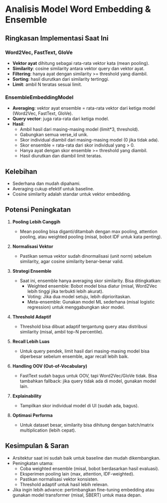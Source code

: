 # Analisis Model Word Embedding & Ensemble

## Ringkasan Implementasi Saat Ini

### Word2Vec, FastText, GloVe

- **Vektor ayat** dihitung sebagai rata-rata vektor kata (mean pooling).
- **Similarity**: cosine similarity antara vektor query dan vektor ayat.
- **Filtering**: hanya ayat dengan similarity >= threshold yang diambil.
- **Sorting**: hasil diurutkan dari similarity tertinggi.
- **Limit**: ambil N teratas sesuai limit.

### EnsembleEmbeddingModel

- **Averaging**: vektor ayat ensemble = rata-rata vektor dari ketiga model (Word2Vec, FastText, GloVe).
- **Query vector**: juga rata-rata dari ketiga model.
- **Hasil**:
  - Ambil hasil dari masing-masing model (limit\*3, threshold).
  - Gabungkan semua verse_id unik.
  - Skor individual diambil dari masing-masing model (0 jika tidak ada).
  - Skor ensemble = rata-rata dari skor individual yang > 0.
  - Hanya ayat dengan skor ensemble >= threshold yang diambil.
  - Hasil diurutkan dan diambil limit teratas.

## Kelebihan

- Sederhana dan mudah dipahami.
- Averaging cukup efektif untuk baseline.
- Cosine similarity adalah standar untuk vektor embedding.

## Potensi Peningkatan

1. **Pooling Lebih Canggih**

   - Mean pooling bisa diganti/ditambah dengan max pooling, attention pooling, atau weighted pooling (misal, bobot IDF untuk kata penting).

2. **Normalisasi Vektor**

   - Pastikan semua vektor sudah dinormalisasi (unit norm) sebelum similarity, agar cosine similarity benar-benar valid.

3. **Strategi Ensemble**

   - Saat ini, ensemble hanya averaging skor similarity. Bisa ditingkatkan:
     - Weighted ensemble: Bobot model bisa diatur (misal, Word2Vec lebih tinggi jika terbukti lebih akurat).
     - Voting: Jika dua model setuju, lebih diprioritaskan.
     - Meta-ensemble: Gunakan model ML sederhana (misal logistic regression) untuk menggabungkan skor model.

4. **Threshold Adaptif**

   - Threshold bisa dibuat adaptif tergantung query atau distribusi similarity (misal, ambil top-N percentile).

5. **Recall Lebih Luas**

   - Untuk query pendek, limit hasil dari masing-masing model bisa diperbesar sebelum ensemble, agar recall lebih baik.

6. **Handling OOV (Out-of-Vocabulary)**

   - FastText sudah bagus untuk OOV, tapi Word2Vec/GloVe tidak. Bisa tambahkan fallback: jika query tidak ada di model, gunakan model lain.

7. **Explainability**

   - Tampilkan skor individual model di UI (sudah ada, bagus).

8. **Optimasi Performa**
   - Untuk dataset besar, similarity bisa dihitung dengan batch/matrix multiplication (lebih cepat).

## Kesimpulan & Saran

- Arsitektur saat ini sudah baik untuk baseline dan mudah dikembangkan.
- Peningkatan utama:
  - Coba weighted ensemble (misal, bobot berdasarkan hasil evaluasi).
  - Eksperimen pooling lain (max, attention, IDF-weighted).
  - Pastikan normalisasi vektor konsisten.
  - Threshold adaptif untuk hasil lebih relevan.
- Jika ingin lebih advance: pertimbangkan fine-tuning embedding atau gunakan model transformer (misal, SBERT) untuk masa depan.
